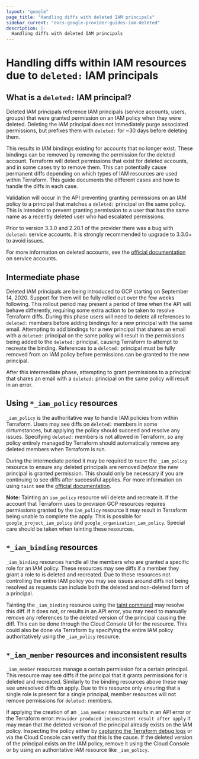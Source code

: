 ```yaml
---
layout: "google"
page_title: "Handling diffs with deleted IAM principals"
sidebar_current: "docs-google-provider-guides-iam-deleted"
description: |-
  Handling diffs with deleted IAM principals
---
```


# Handling diffs within IAM resources due to `deleted:` IAM principals

## What is a `deleted:` IAM principal?

Deleted IAM principals reference IAM principals (service accounts, users, groups) that were granted permission on an IAM policy when they were deleted. Deleting the IAM principal does not immediately purge associated permissions, but prefixes them with `deleted:` for \~30 days before deleting them. 

This results in IAM bindings existing for accounts that no longer exist. These bindings can be removed by removing the permission for the deleted account. Terraform will detect permissions that exist for deleted accounts, and in some cases try to remove them. This can potentially cause permanent diffs depending on which types of IAM resources are used within Terraform. This guide documents the different cases and how to handle the diffs in each case.

Validation will occur in the API preventing granting permissions on an IAM policy to a principal that matches a `deleted:` principal on the same policy. This is intended to prevent granting permission to a user that has the same name as a recently deleted user who had escalated permissions.

Prior to version 3.3.0 and 2.20.1 of the provider there was a bug with `deleted:` service accounts. It is strongly recommended to upgrade to 3.3.0+ to avoid issues.

For more information on deleted accounts, see the [official documentation](https://cloud.google.com/iam/docs/creating-managing-service-accounts) on service accounts.

## Intermediate phase

Deleted IAM principals are being introduced to GCP starting on September 14, 2020. Support for them will be fully rolled out over the few weeks following. This rollout period may present a period of time when the API will behave differently, requiring some extra action to be taken to resolve Terraform diffs. During this phase users will need to delete all references to `deleted:` members before adding bindings for a new principal with the same email. Attempting to add bindings for a new principal that shares an email with a `deleted:` principal on the same policy will result in the permissions being added to the `deleted:` principal, causing Terraform to attempt to recreate the binding. References to a `deleted:` principal must be fully removed from an IAM policy before permissions can be granted to the new principal.

After this intermediate phase, attempting to grant permissions to a principal that shares an email with a `deleted:` principal on the same policy will result in an error.

## Using `*_iam_policy` resources

`_iam_policy` is the authoritative way to handle IAM policies from within Terraform. Users may see diffs on `deleted:` members in some cirtumstances, but applying the policy should succeed and resolve any issues. Specifying `deleted:` members is not allowed in Terraform, so any policy entirely managed by Terraform should automatically remove any deleted members when Terraform is run.

During the intermediate period it may be required to `taint` the `_iam_policy` resource to ensure any deleted principals are removed *before* the new principal is granted permission. This should only be necessary if you are continuing to see diffs after successful applies. For more information on using `taint` see the [official documentation](https://www.terraform.io/docs/commands/taint.html).

**Note:** Tainting an `iam_policy` resource will delete and recreate it. If the account that Terraform uses to provision GCP resources requires permissions granted by the `iam_policy` resource it may result in Terraform being unable to complete the apply. This is possible for `google_project_iam_policy` and `google_organization_iam_policy`. Special care should be taken when tainting these resources.

## `*_iam_binding` resources

`_iam_binding` resources handle all the members who are granted a specific role for an IAM policy. These resources may see diffs if a member they grant a role to is deleted and recreated. Due to these resources not controlling the entire IAM policy you may see issues around diffs not being resolved as requests can include both the deleted and non-deleted form of a principal. 

Tainting the `_iam_binding` resource using the [taint command](https://www.terraform.io/docs/commands/taint.html) may resolve this diff. If it does not, or results in an API error, you may need to manually remove any references to the deleted version of the principal causing the diff. This can be done through the Cloud Console UI for the resource. This could also be done via Terraform by specifying the entire IAM policy authoritatively using the `_iam_policy` resource.

## `*_iam_member` resources and inconsistent results

`_iam_member` resources manage a certain permission for a certain principal. This resource may see diffs if the principal that it grants permissions for is deleted and recreated. Similarly to the binding resources above these may see unresolved diffs on apply. Due to this resource only ensuring that a single role is present for a single principal, member resources will not remove permissions for `deleted:` members.

If applying the creation of an `_iam_member` resource results in an API error or the Terraform error: `Provider produced inconsistent result after apply` it may mean that the deleted version of the principal already exists on the IAM policy. Inspecting the policy either by [capturing the Terraform debug logs](https://www.terraform.io/docs/internals/debugging.html) or via the Cloud Console can verify that this is the cause. If the deleted version of the principal exists on the IAM policy, remove it using the Cloud Console or by using an authoritative IAM resource like `_iam_policy`.



